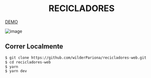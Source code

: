 <h1 align="center"> RECICLADORES </h1>

[DEMO](recicladores-web.vercel.app)

![image](https://user-images.githubusercontent.com/46570334/170832102-8cda8724-0378-4f30-ad83-77b3de2ff626.png)


## Correr Localmente

```sh
$ git clone https://github.com/wilderPariona/recicladores-web.git
$ cd recicladores-web
$ yarn
$ yarn dev
```



